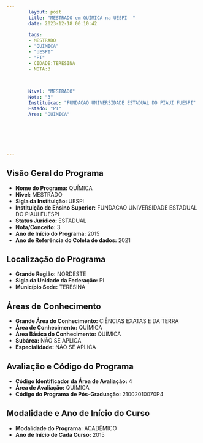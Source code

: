 ```yaml
---
        layout: post
        title: "MESTRADO em QUÍMICA na UESPI  "
        date: 2023-12-18 00:10:42
     
        tags:
        - MESTRADO
        - "QUÍMICA"
        - "UESPI"
        - "PI"
        - CIDADE:TERESINA
        - NOTA:3
        
       

        Nivel: "MESTRADO"
        Nota: "3"
        Instituicao: "FUNDACAO UNIVERSIDADE ESTADUAL DO PIAUI FUESPI"
        Estado: "PI"
        Area: "QUÍMICA"
        
        
        
        
        
        
---
```

## Visão Geral do Programa
- **Nome do Programa:** QUÍMICA
- **Nível:** MESTRADO
- **Sigla da Instituição:** UESPI
- **Instituição de Ensino Superior:** FUNDACAO UNIVERSIDADE ESTADUAL DO PIAUI FUESPI
- **Status Jurídico:** ESTADUAL
- **Nota/Conceito:** 3
- **Ano de Início do Programa:** 2015
- **Ano de Referência do Coleta de dados:** 2021

## Localização do Programa
- **Grande Região:** NORDESTE
- **Sigla da Unidade da Federação:** PI
- **Município Sede:** TERESINA

## Áreas de Conhecimento
- **Grande Área do Conhecimento:** CIÊNCIAS EXATAS E DA TERRA
- **Área de Conhecimento:** QUÍMICA
- **Área Básica do Conhecimento:** QUÍMICA
- **Subárea:** NÃO SE APLICA
- **Especialidade:** NÃO SE APLICA

## Avaliação e Código do Programa
- **Código Identificador da Área de Avaliação:** 4
- **Área de Avaliação:** QUÍMICA
- **Código do Programa de Pós-Graduação:** 21002010070P4


## Modalidade e Ano de Início do Curso
- **Modalidade do Programa:** ACADÊMICO
- **Ano de Início de Cada Curso:** 2015
